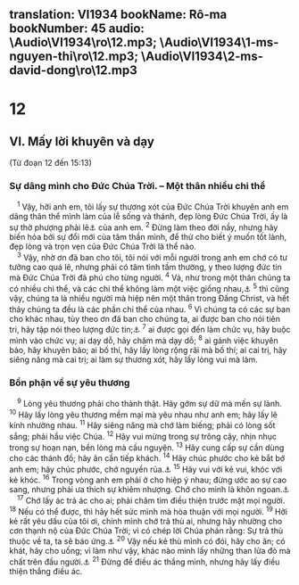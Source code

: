translation: VI1934
bookName: Rô-ma 
bookNumber: 45
audio: \Audio\VI1934\ro\12.mp3; \Audio\VI1934\1-ms-nguyen-thi\ro\12.mp3; \Audio\VI1934\2-ms-david-dong\ro\12.mp3
-------

<div class="title"><h1>12</h1><h2>VI. Mấy lời khuyên và dạy</h2><p>(Từ đoạn 12 đến 15:13)</p><h3>Sự dâng mình cho Đức Chúa Trời. – Một thân nhiều chi thể</h3></div>
<span class="verse ro_12_1"> <sup>1</sup> Vậy, hỡi anh em, tôi lấy sự thương xót của Đức Chúa Trời khuyên anh em dâng thân thể mình làm của lễ sống và thánh, đẹp lòng Đức Chúa Trời, ấy là sự thờ phượng phải lẽ<a data-toggle="tooltip" data-placement="bottom" title="Ctd: thiêng liêng">⚓</a> của anh em. </span>
<span class="verse ro_12_2"><sup>2</sup> Đừng làm theo đời nầy, nhưng hãy biến hóa bởi sự đổi mới của tâm thần mình, để thử cho biết ý muốn tốt lành, đẹp lòng và trọn vẹn của Đức Chúa Trời là thể nào. <br/></span>
<span class="verse ro_12_3"> <sup>3</sup> Vậy, nhờ ơn đã ban cho tôi, tôi nói với mỗi người trong anh em chớ có tư tưởng cao quá lẽ, nhưng phải có tâm tình tầm thường, y theo lượng đức tin mà Đức Chúa Trời đã phú cho từng người. </span>
<span class="verse ro_12_4"><sup>4</sup> Vả, như trong một thân chúng ta có nhiều chi thể, và các chi thể không làm một việc giống nhau,<a data-toggle="tooltip" data-placement="bottom" title="1Co 12:12">⚓</a></span>
<span class="verse ro_12_5"><sup>5</sup> thì cũng vậy, chúng ta là nhiều người mà hiệp nên một thân trong Đấng Christ, và hết thảy chúng ta đều là các phần chi thể của nhau. </span>
<span class="verse ro_12_6"><sup>6</sup> Vì chúng ta có các sự ban cho khác nhau, tùy theo ơn đã ban cho chúng ta, ai được ban cho nói tiên tri, hãy tập nói theo lượng đức tin;<a data-toggle="tooltip" data-placement="bottom" title="1Co 12:4-11">⚓</a></span>
<span class="verse ro_12_7"><sup>7</sup> ai được gọi đến làm chức vụ, hãy buộc mình vào chức vụ; ai dạy dỗ, hãy chăm mà dạy dỗ; </span>
<span class="verse ro_12_8"><sup>8</sup> ai gánh việc khuyên bảo, hãy khuyên bảo; ai bố thí, hãy lấy lòng rộng rãi mà bố thí; ai cai trị, hãy siêng năng mà cai trị; ai làm sự thương xót, hãy lấy lòng vui mà làm. <br/></span>
<div class="title"><h3>Bổn phận về sự yêu thương</h3></div>
<span class="verse ro_12_9"> <sup>9</sup> Lòng yêu thương phải cho thành thật. Hãy gớm sự dữ mà mến sự lành. </span>
<span class="verse ro_12_10"><sup>10</sup> Hãy lấy lòng yêu thương mềm mại mà yêu nhau như anh em; hãy lấy lẽ kính nhường nhau. </span>
<span class="verse ro_12_11"><sup>11</sup> Hãy siêng năng mà chớ làm biếng; phải có lòng sốt sắng; phải hầu việc Chúa. </span>
<span class="verse ro_12_12"><sup>12</sup> Hãy vui mừng trong sự trông cậy, nhịn nhục trong sự hoạn nạn, bền lòng mà cầu nguyện. </span>
<span class="verse ro_12_13"><sup>13</sup> Hãy cung cấp sự cần dùng cho các thánh đồ; hãy ân cần tiếp khách. </span>
<span class="verse ro_12_14"><sup>14</sup> Hãy chúc phước cho kẻ bắt bớ anh em; hãy chúc phước, chớ nguyền rủa.<a data-toggle="tooltip" data-placement="bottom" title="Mat 5:44; Lu 6:28">⚓</a></span>
<span class="verse ro_12_15"><sup>15</sup> Hãy vui với kẻ vui, khóc với kẻ khóc. </span>
<span class="verse ro_12_16"><sup>16</sup> Trong vòng anh em phải ở cho hiệp ý nhau; đừng ước ao sự cao sang, nhưng phải ưa thích sự khiêm nhượng. Chớ cho mình là khôn ngoan.<a data-toggle="tooltip" data-placement="bottom" title="Ch 3:7">⚓</a><br/></span>
<span class="verse ro_12_17"> <sup>17</sup> Chớ lấy ác trả ác cho ai; phải chăm tìm điều thiện trước mặt mọi người. </span>
<span class="verse ro_12_18"><sup>18</sup> Nếu có thể được, thì hãy hết sức mình mà hòa thuận với mọi người. </span>
<span class="verse ro_12_19"><sup>19</sup> Hỡi kẻ rất yêu dấu của tôi ơi, chính mình chớ trả thù ai, nhưng hãy nhường cho cơn thạnh nộ của Đức Chúa Trời; vì có chép lời Chúa phán rằng: Sự trả thù thuộc về ta, ta sẽ báo ứng.<a data-toggle="tooltip" data-placement="bottom" title="Phu 32:35">⚓</a></span>
<span class="verse ro_12_20"><sup>20</sup> Vậy nếu kẻ thù mình có đói, hãy cho ăn; có khát, hãy cho uống; vì làm như vậy, khác nào mình lấy những than lửa đỏ mà chất trên đầu người.<a data-toggle="tooltip" data-placement="bottom" title="Ch 25:21-22">⚓</a></span>
<span class="verse ro_12_21"><sup>21</sup> Đừng để điều ác thắng mình, nhưng hãy lấy điều thiện thắng điều ác. <br/></span>
